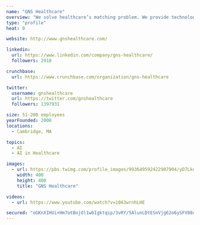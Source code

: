 ```yaml
---
name: "GNS Healthcare"
overview: "We solve healthcare’s matching problem. We provide technology, services, and solutions that precisely match health interventions to individuals, helping our clients improve health outcomes and avoid the billions of healthcare dollars wasted on ineffective treatments."
type: "profile"
heat: 0

website: http://www.gnshealthcare.com/

linkedin:
  url: https://www.linkedin.com/company/gns-healthcare/
  followers: 2918

crunchbase:
  url: https://www.crunchbase.com/organization/gns-healthcare

twitter:
  username: gnshealthcare
  url: https://twitter.com/gnshealthcare
  followers: 1397931

size: 51-200 employees
yearFounded: 2000
locations:
  - Cambridge, MA

topics:
  - AI
  - AI in Healthcare

images:
  - url: https://pbs.twimg.com/profile_images/993649592422907904/yD7LkqU2_400x400.jpg
    width: 400
    height: 400
    title: "GNS Healthcare"

videos:
  - url: https://www.youtube.com/watch?v=1063wrnhLHE

secured: "oGKnXIHUi+Hm7otBojOl1wbIgktqip/3vRY/5AlunLDtESnVjg62o6ySFV88c7QoNFfyL7fYTxi1rBMNATFCm7YcyJZsdvD6sah0Vf4vYx6795ihNKzCvXQK7InxRJdSeWgK3E5V7bVRZxb7JE3eHLlzKtMfldqCaUDRwvPN8c0YdgxNLuAuMJ01JgvAkVseAcclD0nyCnfcCeOUoLDPD+N7QoBi0X5tbW8sGVEz4LOEgIcxi/A0qcKOnzZh2MQ2fg0EE7Ltntfba1ygy5OWNw==;te2v0X65g0vwVQWqwFio7Q=="
---
```


